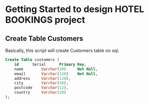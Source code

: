 # Getting Started to design HOTEL BOOKINGS project
## Create Table Customers
Basically, this script will create Customers table on sql.
```sql
Create Table customers (
	id 	 	Serial 		Primary Key,
	name     	Varchar(30) 	Not Null,
  	email    	Varchar(120) 	Not Null,
  	address  	Varchar(120),
  	city     	Varchar(30),
  	postcode 	Varchar(12),
  	country  	Varchar(20)
);
```

